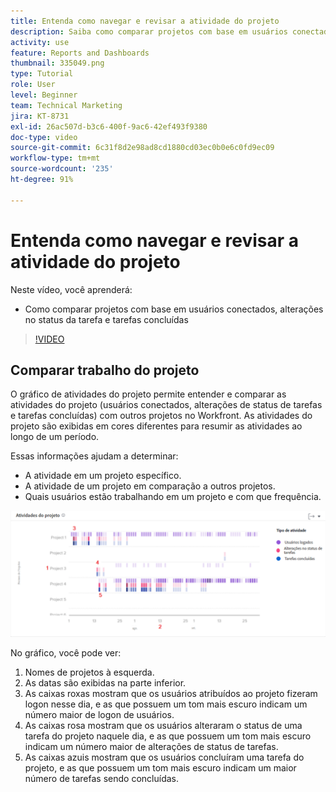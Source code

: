 ```yaml
---
title: Entenda como navegar e revisar a atividade do projeto
description: Saiba como comparar projetos com base em usuários conectados, alterações de status de tarefa e tarefas concluídas em [!UICONTROL Analítica aprimorada].
activity: use
feature: Reports and Dashboards
thumbnail: 335049.png
type: Tutorial
role: User
level: Beginner
team: Technical Marketing
jira: KT-8731
exl-id: 26ac507d-b3c6-400f-9ac6-42ef493f9380
doc-type: video
source-git-commit: 6c31f8d2e98ad8cd1880cd03ec0b0e6c0fd9ec09
workflow-type: tm+mt
source-wordcount: '235'
ht-degree: 91%

---
```


# Entenda como navegar e revisar a atividade do projeto

Neste vídeo, você aprenderá:

* Como comparar projetos com base em usuários conectados, alterações no status da tarefa e tarefas concluídas

>[!VIDEO](https://video.tv.adobe.com/v/335049/?quality=12&learn=on)

## Comparar trabalho do projeto

O gráfico de atividades do projeto permite entender e comparar as atividades do projeto (usuários conectados, alterações de status de tarefas e tarefas concluídas) com outros projetos no Workfront. As atividades do projeto são exibidas em cores diferentes para resumir as atividades ao longo de um período.

Essas informações ajudam a determinar:

* A atividade em um projeto específico.
* A atividade de um projeto em comparação a outros projetos.
* Quais usuários estão trabalhando em um projeto e com que frequência.

![Uma imagem que mostra a atividade do projeto com números em áreas descritas nos marcadores abaixo](assets/section-2-5.png)

No gráfico, você pode ver:

1. Nomes de projetos à esquerda.
1. As datas são exibidas na parte inferior.
1. As caixas roxas mostram que os usuários atribuídos ao projeto fizeram logon nesse dia, e as que possuem um tom mais escuro indicam um número maior de logon de usuários.
1. As caixas rosa mostram que os usuários alteraram o status de uma tarefa do projeto naquele dia, e as que possuem um tom mais escuro indicam um número maior de alterações de status de tarefas.
1. As caixas azuis mostram que os usuários concluíram uma tarefa do projeto, e as que possuem um tom mais escuro indicam um maior número de tarefas sendo concluídas.
